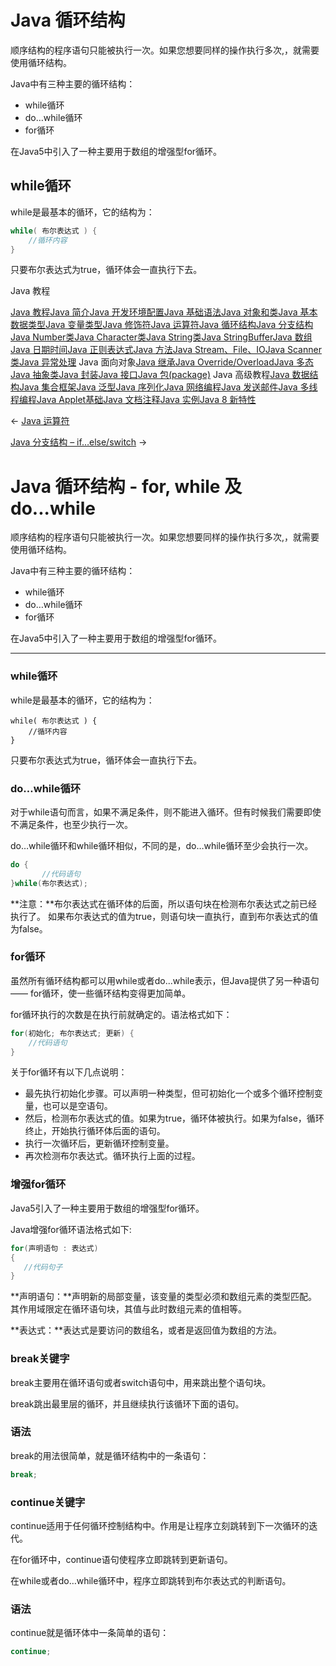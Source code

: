 # Java 循环结构

顺序结构的程序语句只能被执行一次。如果您想要同样的操作执行多次,，就需要使用循环结构。

Java中有三种主要的循环结构：

- while循环
- do…while循环
- for循环

在Java5中引入了一种主要用于数组的增强型for循环。

## while循环

while是最基本的循环，它的结构为：

```java
while( 布尔表达式 ) {
	//循环内容
}
```

只要布尔表达式为true，循环体会一直执行下去。

Java 教程

[Java 教程](http://www.runoob.com/java/java-tutorial.html)[Java 简介](http://www.runoob.com/java/java-intro.html)[Java 开发环境配置](http://www.runoob.com/java/java-environment-setup.html)[Java 基础语法](http://www.runoob.com/java/java-basic-syntax.html)[Java 对象和类](http://www.runoob.com/java/java-object-classes.html)[Java 基本数据类型](http://www.runoob.com/java/java-basic-datatypes.html)[Java 变量类型](http://www.runoob.com/java/java-variable-types.html)[Java 修饰符](http://www.runoob.com/java/java-modifier-types.html)[Java 运算符](http://www.runoob.com/java/java-operators.html)[Java 循环结构](http://www.runoob.com/java/java-loop.html)[Java 分支结构](http://www.runoob.com/java/java-if-else-switch.html)[Java Number类](http://www.runoob.com/java/java-number.html)[Java Character类](http://www.runoob.com/java/java-character.html)[Java String类](http://www.runoob.com/java/java-string.html)[Java StringBuffer](http://www.runoob.com/java/java-stringbuffer.html)[Java 数组](http://www.runoob.com/java/java-array.html)[Java 日期时间](http://www.runoob.com/java/java-date-time.html)[Java 正则表达式](http://www.runoob.com/java/java-regular-expressions.html)[Java 方法](http://www.runoob.com/java/java-methods.html)[Java Stream、File、IO](http://www.runoob.com/java/java-files-io.html)[Java Scanner 类](http://www.runoob.com/java/java-scanner-class..html)[Java 异常处理](http://www.runoob.com/java/java-exceptions.html)
Java 面向对象[Java 继承](http://www.runoob.com/java/java-inheritance.html)[Java Override/Overload](http://www.runoob.com/java/java-override-overload.html)[Java 多态](http://www.runoob.com/java/java-polymorphism.html)[Java 抽象类](http://www.runoob.com/java/java-abstraction.html)[Java 封装](http://www.runoob.com/java/java-encapsulation.html)[Java 接口](http://www.runoob.com/java/java-interfaces.html)[Java 包(package)](http://www.runoob.com/java/java-package.html)
Java 高级教程[Java 数据结构](http://www.runoob.com/java/java-data-structures.html)[Java 集合框架](http://www.runoob.com/java/java-collections.html)[Java 泛型](http://www.runoob.com/java/java-generics.html)[Java 序列化](http://www.runoob.com/java/java-serialization.html)[Java 网络编程](http://www.runoob.com/java/java-networking.html)[Java 发送邮件](http://www.runoob.com/java/java-sending-email.html)[Java 多线程编程](http://www.runoob.com/java/java-multithreading.html)[Java Applet基础](http://www.runoob.com/java/java-applet-basics.html)[Java 文档注释](http://www.runoob.com/java/java-documentation.html)[Java 实例](http://www.runoob.com/java/java-examples.html)[Java 8 新特性](http://www.runoob.com/java/java8-new-features.html)

← [Java 运算符](http://www.runoob.com/java/java-operators.html)

[Java 分支结构 – if…else/switch](http://www.runoob.com/java/java-if-else-switch.html) →

# Java 循环结构 - for, while 及 do...while

顺序结构的程序语句只能被执行一次。如果您想要同样的操作执行多次,，就需要使用循环结构。

Java中有三种主要的循环结构：

- while循环
- do…while循环
- for循环

在Java5中引入了一种主要用于数组的增强型for循环。

------

### while循环

while是最基本的循环，它的结构为：

```
while( 布尔表达式 ) {
	//循环内容
}
```

只要布尔表达式为true，循环体会一直执行下去。

### do…while循环

对于while语句而言，如果不满足条件，则不能进入循环。但有时候我们需要即使不满足条件，也至少执行一次。

do…while循环和while循环相似，不同的是，do…while循环至少会执行一次。

```java
do {
       //代码语句
}while(布尔表达式);
```

**注意：**布尔表达式在循环体的后面，所以语句块在检测布尔表达式之前已经执行了。 如果布尔表达式的值为true，则语句块一直执行，直到布尔表达式的值为false。

### for循环

虽然所有循环结构都可以用while或者do...while表示，但Java提供了另一种语句 —— for循环，使一些循环结构变得更加简单。

for循环执行的次数是在执行前就确定的。语法格式如下：

```java
for(初始化; 布尔表达式; 更新) {
    //代码语句
}
```

关于for循环有以下几点说明：

- 最先执行初始化步骤。可以声明一种类型，但可初始化一个或多个循环控制变量，也可以是空语句。
- 然后，检测布尔表达式的值。如果为true，循环体被执行。如果为false，循环终止，开始执行循环体后面的语句。
- 执行一次循环后，更新循环控制变量。
- 再次检测布尔表达式。循环执行上面的过程。

### 增强for循环

Java5引入了一种主要用于数组的增强型for循环。

Java增强for循环语法格式如下:

```java
for(声明语句 : 表达式)
{
   //代码句子
}
```

**声明语句：**声明新的局部变量，该变量的类型必须和数组元素的类型匹配。其作用域限定在循环语句块，其值与此时数组元素的值相等。

**表达式：**表达式是要访问的数组名，或者是返回值为数组的方法。

### break关键字

break主要用在循环语句或者switch语句中，用来跳出整个语句块。

break跳出最里层的循环，并且继续执行该循环下面的语句。

### 语法

break的用法很简单，就是循环结构中的一条语句：

```java
break;
```

### continue关键字

continue适用于任何循环控制结构中。作用是让程序立刻跳转到下一次循环的迭代。

在for循环中，continue语句使程序立即跳转到更新语句。

在while或者do…while循环中，程序立即跳转到布尔表达式的判断语句。

### 语法

continue就是循环体中一条简单的语句：

```java
continue;
```